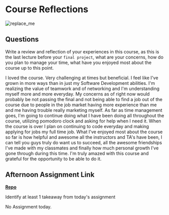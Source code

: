 # Course Reflections

![replace_me](https://codeworks.blob.core.windows.net/public/assets/img/illustrations/placeholder.svg)

## Questions

Write a review and reflection of your experiences in this course, as this is the last lecture before your `final project`, what are your concerns, how do you plan to manage your time, what have you enjoyed most about the course up to this point.

I loved the course. Very challenging at times but beneficial. I feel like I've grown in more ways than in just my Software Development abilities. I'm realizing the value of teamwork and of networking and I'm understanding myself more and more everyday. My concerns as of right now would probably be not passing the final and not being able to find a job out of the course due to people in the job market having more experience than me and me having trouble really marketing myself. As far as time management goes, I'm going to continue doing what I have been doing all throughout the course, utilizing pomodoro clock and asking for help when I need it. When the course is over I plan on continuing to code everyday and making applying for jobs my full time job. What I've enjoyed most about the course so far is how helpful and awesome all the instructors and TA's have been, I can tell you guys truly do want us to succeed, all the awesome friendships I've made with my classmates and finally how much personal growth I've gone through during this time. I'm truly amazed with this course and grateful for the opportunity to be able to do it. 

## Afternoon Assignment Link

**[Repo](https://github.com/TimothyMcCormick/<ASSIGNMENT_REPO>)**

Identify at least 1 takeaway from today's assignment

No Assignment today.